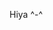 Hiya ^-^


<!---
LiamTormey/LiamTormey is a ✨ special ✨ repository because its `README.md` (this file) appears on your GitHub profile.
You can click the Preview link to take a look at your changes.
--->
